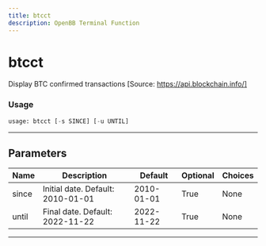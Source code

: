 ```yaml
---
title: btcct
description: OpenBB Terminal Function
---
```


# btcct

Display BTC confirmed transactions [Source: https://api.blockchain.info/]

### Usage

```python
usage: btcct [-s SINCE] [-u UNTIL]
```

---

## Parameters

| Name | Description | Default | Optional | Choices |
| ---- | ----------- | ------- | -------- | ------- |
| since | Initial date. Default: 2010-01-01 | 2010-01-01 | True | None |
| until | Final date. Default: 2022-11-22 | 2022-11-22 | True | None |
---

